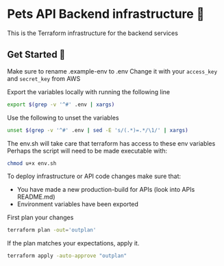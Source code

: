 
  # Pets API Backend infrastructure 📝  

This is the Terraform infrastructure for the backend services

  ## Get Started 🚀  

Make sure to rename .example-env to .env
Change it with your `access_key` and `secret_key` from AWS

Export the variables locally with running the following line

~~~bash  
export $(grep -v '^#' .env | xargs)
~~~

Use the following to unset the variables
~~~bash 
unset $(grep -v '^#' .env | sed -E 's/(.*)=.*/\1/' | xargs)
~~~

The env.sh will take care that terraform has access to these env variables
Perhaps the script will need to be made executable with:

~~~bash
chmod u+x env.sh
~~~

To deploy infrastructure or API code changes make sure that:
- You have made a new production-build for APIs (look into APIs README.md)
- Environment variables have been exported

First plan your changes
~~~bash
terraform plan -out='outplan'
~~~
If the plan matches your expectations, apply it.
~~~bash
terraform apply -auto-approve "outplan"
~~~
